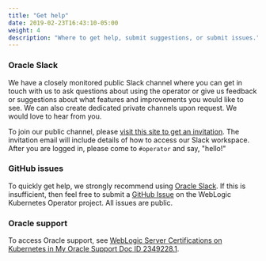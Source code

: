 ```yaml
---
title: "Get help"
date: 2019-02-23T16:43:10-05:00
weight: 4
description: "Where to get help, submit suggestions, or submit issues."
---
```


### Oracle Slack
We have a closely monitored public Slack channel where you can get
in touch with us to ask questions about using the operator or give us feedback
or suggestions about what features and improvements you would like to see.
We can also create dedicated private channels upon request.
We would love to hear from you.

To join our public channel, please
[visit this site to get an invitation](https://weblogic-slack-inviter.herokuapp.com/).
The invitation email will include
details of how to access our Slack workspace.
After you are logged in, please come to `#operator` and say, "hello!"

### GitHub issues
To quickly get help, we strongly recommend using [Oracle Slack](#oracle-slack).
If this is insufficient, then feel free
to submit a [GitHub Issue](https://github.com/oracle/weblogic-kubernetes-operator/issues) on the
WebLogic Kubernetes Operator project. All issues are public.

### Oracle support
To access Oracle support, see [WebLogic Server Certifications on Kubernetes in My Oracle Support Doc ID 2349228.1](https://support.oracle.com/epmos/faces/DocumentDisplay?_afrLoop=208317433106215&id=2349228.1&_afrWindowMode=0&_adf.ctrl-state=c2nhai8p3_4).
